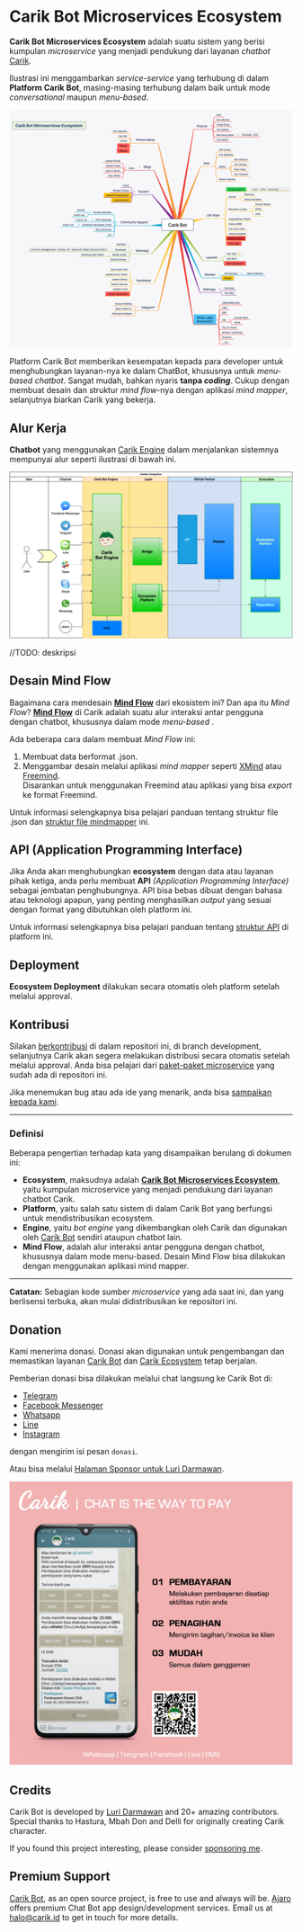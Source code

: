 # Carik Bot Microservices Ecosystem

**Carik Bot Microservices Ecosystem** adalah suatu sistem yang berisi kumpulan _microservice_ yang menjadi pendukung dari layanan _chatbot_ [Carik](https://carik.id).

Ilustrasi ini menggambarkan _service-service_ yang terhubung di dalam **Platform Carik Bot**, masing-masing terhubung dalam baik untuk mode _conversational_ maupun _menu-based_.
 
![Ecosystem](images/Carik-Bot-Microservices-Ecosystem.png)

Platform Carik Bot memberikan kesempatan kepada para developer untuk menghubungkan layanan-nya ke dalam ChatBot, khususnya untuk _menu-based chatbot_. Sangat mudah, bahkan nyaris **tanpa _coding_**. Cukup dengan membuat desain dan struktur _mind flow_-nya dengan aplikasi _mind mapper_, selanjutnya biarkan Carik yang bekerja.

## Alur Kerja

**Chatbot** yang menggunakan [Carik Engine](https://carik.id) dalam menjalankan sistemnya mempunyai alur seperti ilustrasi di bawah ini.

![Arsitektur](images/Carik-Integration.png)

//TODO: deskripsi

## Desain Mind Flow

Bagaimana cara mendesain **[Mind Flow](docs/mindmap-structure.md)** dari ekosistem ini? Dan apa itu *Mind Flow*? **[Mind Flow](docs/mindmap-structure.md)** di Carik adalah suatu alur interaksi antar pengguna dengan chatbot, khususnya dalam mode _menu-based_ .

Ada beberapa cara dalam membuat _Mind Flow_ ini:

1. Membuat data berformat .json.
2. Menggambar desain melalui aplikasi _mind mapper_ seperti [XMind](https://www.xmind.net/) atau [Freemind](https://sourceforge.net/projects/freemind/).<br>Disarankan untuk menggunakan Freemind atau aplikasi yang bisa _export_ ke format Freemind.

Untuk informasi selengkapnya bisa pelajari panduan tentang struktur file .json dan [struktur file mindmapper](docs/mindmap-structure.md) ini.

## API (Application Programming Interface)

Jika Anda akan menghubungkan **ecosystem** dengan data atau layanan pihak ketiga, anda perlu membuat **API** _(Application Programming Interface)_ sebagai jembatan penghubungnya. API bisa bebas dibuat dengan bahasa atau teknologi apapun, yang penting menghasilkan _output_ yang sesuai dengan format yang dibutuhkan oleh platform ini.

Untuk informasi selengkapnya bisa pelajari panduan tentang [struktur API](docs/api-structure.md) di platform ini.

## Deployment

**Ecosystem Deployment** dilakukan secara otomatis oleh platform setelah melalui approval.


## Kontribusi

Silakan [berkontribusi](CONTRIBUTING.md) di dalam repositori ini, di branch development, selanjutnya Carik akan segera melakukan distribusi secara otomatis setelah melalui approval. Anda bisa pelajari dari [paket-paket microservice](docs/package-list.md) yang sudah ada di repositori ini.

Jika menemukan bug atau ada ide yang menarik, anda bisa [sampaikan kepada kami](https://github.com/CarikBot/ecosystem/issues/new/choose).

***

### Definisi 

Beberapa pengertian terhadap kata yang disampaikan berulang di dokumen ini:

- **Ecosystem**, maksudnya adalah **[Carik Bot Microservices Ecosystem](https://github.com/CarikBot/ecosystem)**, yaitu kumpulan microservice yang menjadi pendukung dari layanan chatbot Carik.
- **Platform**, yaitu salah satu sistem di dalam Carik Bot yang berfungsi untuk mendistribusikan ecosystem.
- **Engine**, yaitu _bot engine_ yang dikembangkan oleh Carik dan digunakan oleh [Carik Bot](https://carik.id) sendiri ataupun chatbot lain.
- **Mind Flow**, adalah alur interaksi antar pengguna dengan chatbot, khususnya dalam mode menu-based. Desain Mind Flow bisa dilakukan dengan menggunakan aplikasi mind mapper.

***

**Catatan:**
Sebagian kode sumber _microservice_ yang ada saat ini, dan yang berlisensi terbuka, akan mulai didistribusikan ke repositori ini.


## Donation

Kami menerima donasi. Donasi akan digunakan untuk pengembangan dan memastikan layanan [Carik Bot](https://carik.id) dan [Carik Ecosystem](https://github.com/CarikBot/ecosystem/) tetap berjalan.

Pemberian donasi bisa dilakukan melalui chat langsung ke Carik Bot di: 

 - [Telegram](https://t.me/carikBot?start=donasi)
 - [Facebook Messenger](https://m.me/Carik.Bot?ref=donasi)
 - [Whatsapp](https://wa.me/6287887100878?text=donasi)
 - [Line](https://line.me/ti/p/~@carik)
 - [Instagram](https://www.instagram.com/carikbot/)

dengan mengirim isi pesan `donasi`.

Atau bisa melalui [Halaman Sponsor untuk Luri Darmawan](https://github.com/sponsors/luridarmawan/).

![donation](images/donation.jpg)

## Credits

Carik Bot is developed by [Luri Darmawan](https://github.com/luridarmawan/) and 20+ amazing contributors. Special thanks to Hastura, Mbah Don and Delli for originally creating Carik character.

If you found this project interesting, please consider [sponsoring me](https://github.com/sponsors/luridarmawan/).

## Premium Support

[Carik Bot](https://carik.id), as an open source project, is free to use and always will be. [Ajaro](https://ajaro.id/) offers premium Chat Bot app design/development services. Email us at [halo@carik.id](mailto:halo@carik.id) to get in touch for more details.

